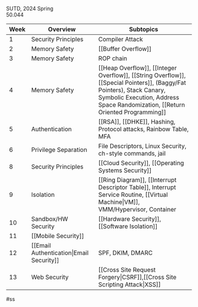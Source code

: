 SUTD, 2024 Spring  
50.044

| Week | Overview                                 | Subtopics                                                                                                                                                                                                |
| ---- | ---------------------------------------- | -------------------------------------------------------------------------------------------------------------------------------------------------------------------------------------------------------- |
| 1    | Security Principles                      | Compiler Attack                                                                                                                                                                                          |
| 2    | Memory Safety                            | [[Buffer Overflow]]                                                                                                                                                                                      |
| 3    | Memory Safety                            | ROP chain                                                                                                                                                                                                |
| 4    | Memory Safety                            | [[Heap Overflow]], [[Integer Overflow]], [[String Overflow]], [[Special Pointers]], (Baggy/Fat Pointers), Stack Canary, Symbolic Execution, Address Space Randomization, [[Return Oriented Programming]] |
| 5    | Authentication                           | [[RSA]], [[DHKE]], Hashing, Protocol attacks, Rainbow Table, MFA                                                                                                                                         |
| 6    | Privilege Separation                     | File Descriptors, Linux Security, ch-style commands, jail                                                                                                                                                |
| 8    | Security Principles                      | [[Cloud Security]], [[Operating Systems Security]]                                                                                                                                                       |
| 9    | Isolation                                | [[Ring Diagram]], [[Interrupt Descriptor Table]], Interrupt Service Routine, [[Virtual Machine\|VM]], VMM/Hypervisor, Container                                                                          |
| 10   | Sandbox/HW Security                      | [[Hardware Security]], [[Software Isolation]]                                                                                                                                                            |
| 11   | [[Mobile Security]]                      |                                                                                                                                                                                                          |
| 12   | [[Email Authentication\|Email Security]] | SPF, DKIM, DMARC                                                                                                                                                                                         |
| 13   | Web Security                             | [[Cross Site Request Forgery\|CSRF]],[[Cross Site Scripting Attack\|XSS]]                                                                                                                                |
#ss